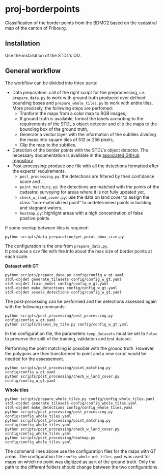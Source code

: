 # proj-borderpoints
Classification of the border points from the BDMO2 based on the cadastral map of the canton of Fribourg.


## Installation

Use the installation of the STDL's OD.


## General workflow


The workflow can be divided into three parts:

* Data preparation: call of the right script for the preprocessing, _i.e._ `prepare_data.py` to work with ground truth produced over defined bounding boxes and `prepare_whole_tiles.py` to work with entire tiles. More precisely, the following steps are perfomed:
    - Tranform the maps from a color map to RGB images,
    - If ground truth is available, format the labels according to the requirements of the STDL's object detector and clip the maps to the bounding box of the ground truth,
    - Generate a vector layer with the information of the subtiles dividing the maps into square tiles of 512 or 256 pixels,
    - Clip the map to the subtiles.
* Detection of the border points with the STDL's object detector. The necessary documentation is available in the [associated GitHub repository](https://github.com/swiss-territorial-data-lab/object-detector)
* Post-processing: produce one file with all the detections formatted after the experts' requirements.
    - `post_processing.py`: the detections are filtered by their confidance score and ...
    - `point_matching.py`: the detections are matched with the points of the cadastral surveying for areas where it is not fully updated yet,
    - `check_w_land_cover.py`: use the data on land cover to assign the class "non-materialized point" to undetermined points in building and stagnant waters.
    - `heatmap.py`: highlight areas with a high concentration of false positive points.

If some overlap between tiles is required:

```
python scripts/data_preparation/get_point_bbox_size.py
```

The configuration is the one from `prepare_data.py`.<br>
It produces a csv file with the info about the max size of border points at each scale.

**Dataset with GT**

```
python scripts/prepare_data.py config/config_w_gt.yaml
stdl-objdet generate_tilesets config/config_w_gt.yaml
stdl-objdet train_model config/config_w_gt.yaml
stdl-objdet make_detections config/config_w_gt.yaml
stdl-objdet assess_detections config/config_w_gt.yaml
```

The post-processing can be performed and the detections assessed again with the following commands:

```
python scripts/post_processing/post_processing.py config/config_w_gt.yaml
python scripts/assess_by_tile.py config/config_w_gt.yaml
```

In the configuration file, the parameters `keep_datasets` must be set to `False` to preserve the split of the training, validation and test dataset.

Performing the point matching is possible with the ground truth. However, the polygons are then transformed to point and a new script would be needed for the assessement.

```
python scripts/post_processing/point_matching.py config/config_w_gt.yaml
python scripts/post_processing/check_w_land_cover.py config/config_w_gt.yaml
```

**Whole tiles**

```
python scripts/prepare_whole_tiles.py config/config_whole_tiles.yaml
stdl-objdet generate_tilesets config/config_whole_tiles.yaml
stdl-objdet make_detections config/config_whole_tiles.yaml
python scripts/post_processing/post_processing.py config/config_whole_tiles.yaml
python scripts/post_processing/point_matching.py config/config_whole_tiles.yaml
python scripts/post_processing/check_w_land_cover.py config/config_whole_tiles.yaml
python scripts/post_processing/heatmap.py config/config_whole_tiles.yaml
```

The command lines above use the configuration files for the maps with GT areas. The configuration file `config_whole_oth_tiles.yaml` was used for maps on which no point was digitized as part of the ground truth. Only the path to the different folders should change between the two configurations.
